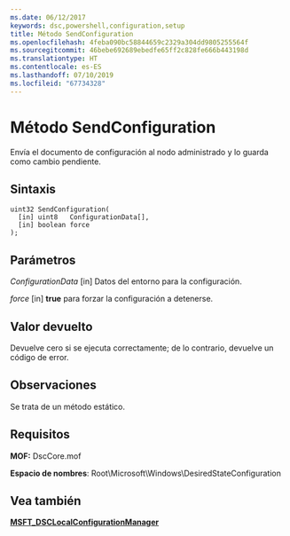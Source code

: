 ```yaml
---
ms.date: 06/12/2017
keywords: dsc,powershell,configuration,setup
title: Método SendConfiguration
ms.openlocfilehash: 4feba090bc58844659c2329a304dd9805255564f
ms.sourcegitcommit: 46bebe692689ebedfe65ff2c828fe666b443198d
ms.translationtype: HT
ms.contentlocale: es-ES
ms.lasthandoff: 07/10/2019
ms.locfileid: "67734328"
---
```

# <a name="sendconfiguration-method"></a>Método SendConfiguration

Envía el documento de configuración al nodo administrado y lo guarda como cambio pendiente.

## <a name="syntax"></a>Sintaxis

```mof
uint32 SendConfiguration(
  [in] uint8   ConfigurationData[],
  [in] boolean force
);
```

## <a name="parameters"></a>Parámetros

*ConfigurationData* \[in\] Datos del entorno para la configuración.

*force* \[in\] **true** para forzar la configuración a detenerse.

## <a name="return-value"></a>Valor devuelto

Devuelve cero si se ejecuta correctamente; de lo contrario, devuelve un código de error.

## <a name="remarks"></a>Observaciones

Se trata de un método estático.

## <a name="requirements"></a>Requisitos

**MOF:** DscCore.mof

**Espacio de nombres**: Root\Microsoft\Windows\DesiredStateConfiguration

## <a name="see-also"></a>Vea también

[**MSFT_DSCLocalConfigurationManager**](msft-dsclocalconfigurationmanager.md)
